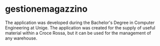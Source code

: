 # gestionemagazzino
The application was developed during the Bachelor's Degree in Computer Engineering at Unige.
The application was created for the supply of useful material within a Croce Rossa, but it can be used for the management of any warehouse. 
